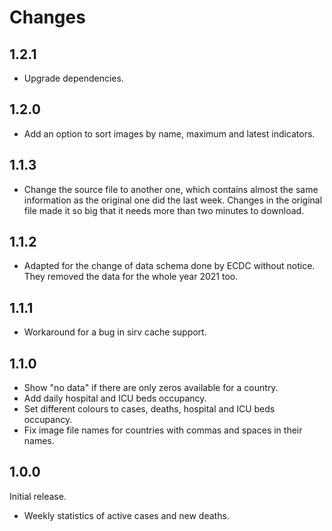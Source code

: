 # Changes

## 1.2.1

* Upgrade dependencies.

## 1.2.0

* Add an option to sort images by name, maximum and latest indicators.

## 1.1.3

* Change the source file to another one, which contains almost the same information as the original one did the last week. Changes in the original file made it so big that it needs more than two minutes to download.

## 1.1.2

* Adapted for the change of data schema done by ECDC without notice. 
  They removed the data for the whole year 2021 too.

## 1.1.1

* Workaround for a bug in sirv cache support.

## 1.1.0

* Show "no data" if there are only zeros available for a country.
* Add daily hospital and ICU beds occupancy.
* Set different colours to cases, deaths, hospital and ICU beds occupancy.
* Fix image file names for countries with commas and spaces in their names.

## 1.0.0

Initial release.

* Weekly statistics of active cases and new deaths.

